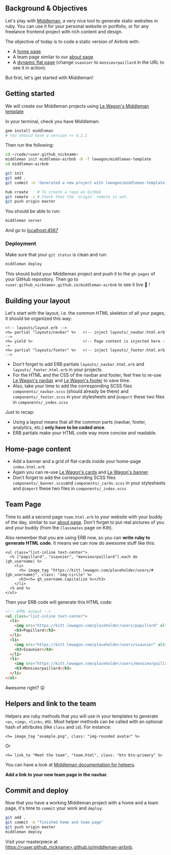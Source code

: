 ## Background & Objectives

Let's play with [Middleman](https://middlemanapp.com/), a very nice tool to generate static websites in ruby. You can use it for your personal website or portfolio, or for any freelance frontend project with rich content and design.

The objective of today is to code a static version of Airbnb with:
- A [home page](http://lewagon.github.io/middleman-airbnb/)
- A team page similar to our [about page](http://lewagon.github.io/middleman-airbnb/about.html)
- A [dynamic flat page](http://lewagon.github.io/middleman-airbnb/flats/ssaunier.html) (change `ssaunier` to `monsieurpaillard` in the URL to see it in action).

But first, let's get started with Middleman!

## Getting started

We will create our Middleman projects using [Le Wagon's Middleman template](https://github.com/lewagon/middleman-template)

In your terminal, check you have Middleman:

```bash
gem install middleman
# You should have a version >= 4.2.1
```

Then run the following:

```bash
cd ~/code/<user.github_nickname>
middleman init middleman-airbnb -B -T lewagon/middleman-template
cd middleman-airbnb

git init
git add .
git commit -m 'Generated a new project with lewagon/middleman-template'

hub create    # To create a repo on GitHub
git remote -v # Check that the `origin` remote is set.
git push origin master
```

You should be able to run:

```bash
middleman server
```

And go to [localhost:4567](http://localhost:4567)

### Deployment

Make sure that your `git status` is clean and run:

```bash
middleman deploy
```

This should build your Middleman project and push it to the `gh-pages` of your GitHub repository. Then go to `<user.github_nickname>.github.io/middleman-airbnb` to see it live 🚀 !

## Building your layout

Let's start with the layout, i.e. the common HTML skeleton of all your pages, it should be organized this way:

```erb
<!-- layouts/layout.erb -->
<%= partial "layouts/navbar" %>   <!-- inject layouts/_navbar.html.erb -->
<%= yield %>                      <!-- Page content is injected here -->
<%= partial "layouts/footer" %>   <!-- inject layouts/_footer.html.erb -->
```

- Don't forget to add ERB partials `layouts/_navbar.html.erb` and `layouts/_footer.html.erb` in your projects.
- For the HTML and the CSS of the navbar and footer, feel free to re-use [Le Wagon's navbar](http://lewagon.github.io/ui-components/#navbar) and [Le Wagon's footer](http://lewagon.github.io/ui-components/#navbar) to save time.
- Also, take your time to add the corresponding SCSS files `components/_navbar.scss` (should already be there) and `components/_footer.scss` in your stylesheets and `@import` these two files in `components/_index.scss`


Just to recap:
- Using a layout means that all the common parts (navbar, footer, analytics, etc.) **only have to be coded once**.
- ERB partials make your HTML code way more concise and readable.

## Home-page content

- Add a banner and a grid of flat-cards inside your home-page `index.html.erb`
- Again you can re-use [Le Wagon's cards](http://lewagon.github.io/ui-components/#cards) and [Le Wagon's banner](http://lewagon.github.io/ui-components/#banner)
- Don't forget to add the corresponding SCSS files `components/_banner.scss`and `components/_cards.scss` in your stylesheets and `@import` these two files in `components/_index.scss`


## Team Page

Time to add a second page `team.html.erb` to your website with your buddy of the day, similar to our [about page](http://lewagon.github.io/middleman-airbnb/team.html). Don't forget to put real pictures of you and your buddy (from the `Classmates` page on Kitt).

Also remember that you are using ERB now, so you can **write ruby to generate HTML code**. It means we can now do awesome stuff like this:

```erb
<ul class="list-inline text-center">
  <% ["papillard", "ssaunier", "monsieurpaillard"].each do |gh_username| %>
    <li>
      <%= image_tag "https://kitt.lewagon.com/placeholder/users/#{gh_username}", class: "img-circle" %>
      <h3><%= gh_username.capitalize %></h3>
    </li>
  <% end %>
</ul>
```

Then your ERB code will generate this HTML code:

```html
<!-- HTML output -->
<ul class="list-inline text-center">
  <li>
    <img src="https://kitt.lewagon.com/placeholder/users/papillard" alt="">
    <h3>Papillard</h3>
  </li>
  <li>
    <img src="https://kitt.lewagon.com/placeholder/users/ssaunier" alt="">
    <h3>Ssaunier</h3>
  </li>
  <li>
    <img src="https://kitt.lewagon.com/placeholder/users/monsieurpaillard" alt="">
    <h3>Monsieurpaillard</h3>
  </li>
</ul>
```

Awesome right? 😲

## Helpers and link to the team

Helpers are ruby methods that you will use in your templates to generate `<a>`, `<img>`, `<link>`, etc. Most helper methods can be called with an optional hash of attributes (like `class` and `id`). For instance:

```erb
<%= image_tag "example.png", class: "img-rounded avatar" %>
```

Or

```erb
<%= link_to "Meet the team", "team.html", class: "btn btn-primary" %>
```

You can have a look at [Middleman documentation for helpers](https://middlemanapp.com/basics/helper_methods/).

**Add a link to your new team page in the navbar**.

## Commit and deploy

Now that you have a working Middleman project with a home and a team page, it's time to `commit` your work and `deploy`:

```bash
git add .
git commit -m "finished home and team page"
git push origin master
middleman deploy
```

Visit your masterpiece at <a href="http://&lt;user.github_nickname&gt;.github.io/middleman-airbnb" target="_blank">https://&lt;user.github_nickname&gt;.github.io/middleman-airbnb</a>.
